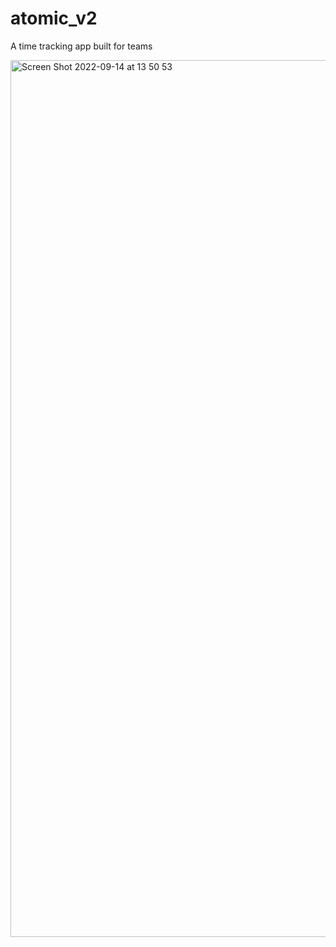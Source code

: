 # atomic_v2
A time tracking app built for teams

<img width="1403" alt="Screen Shot 2022-09-14 at 13 50 53" src="https://user-images.githubusercontent.com/625089/190215093-8aaae916-7337-4a19-bb5a-1b4aac02d76a.png">
